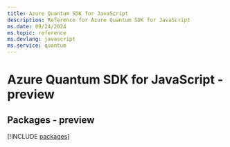 ```yaml
---
title: Azure Quantum SDK for JavaScript
description: Reference for Azure Quantum SDK for JavaScript
ms.date: 09/24/2024
ms.topic: reference
ms.devlang: javascript
ms.service: quantum
---
```

# Azure Quantum SDK for JavaScript - preview
## Packages - preview
[!INCLUDE [packages](quantum-index.md)]